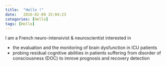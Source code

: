 ```yaml
---
title:  "Hello !"
date:   2016-02-09 15:04:23
categories: [Hello]
tags: [Hello]
---
```

I am a French neuro-intensivist & neuroscientist interested in 
- the evaluation and the monitoring of brain dysfunction in ICU patients
- probing residual cognitive abilities in patients suffering from disorder of consciousness (DOC) to imrove prognosis and recovery detection


